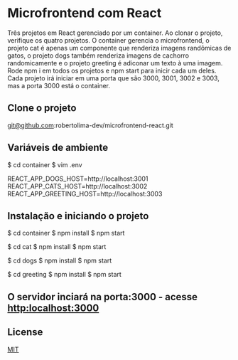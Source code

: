 # Microfrontend com React
Três projetos em React gerenciado por um container. Ao clonar o projeto, verifique os quatro projetos. O container gerencia o microfrontend, o projeto cat é apenas um componente que renderiza imagens randômicas de gatos, o projeto dogs também renderiza imagens de cachorro randomicamente e o projeto greeting é adiconar um texto à uma imagem. Rode npm i em todos os projetos e npm start para inicir cada um deles. Cada projeto irá iniciar em uma porta que são 3000, 3001, 3002 e 3003, mas a porta 3000 está o container. 

## Clone o projeto
git@github.com:robertolima-dev/microfrontend-react.git

## Variáveis de ambiente
$ cd container
$ vim .env

REACT_APP_DOGS_HOST=http://localhost:3001
REACT_APP_CATS_HOST=http://localhost:3002
REACT_APP_GREETING_HOST=http://localhost:3003

## Instalação e iniciando o projeto
$ cd container
$ npm install
$ npm start

$ cd cat
$ npm install
$ npm start

$ cd dogs
$ npm install
$ npm start

$ cd greeting
$ npm install
$ npm start

## O servidor inciará na porta:3000 - acesse <http:localhost:3000> 


## License
[MIT](https://choosealicense.com/licenses/mit/)

